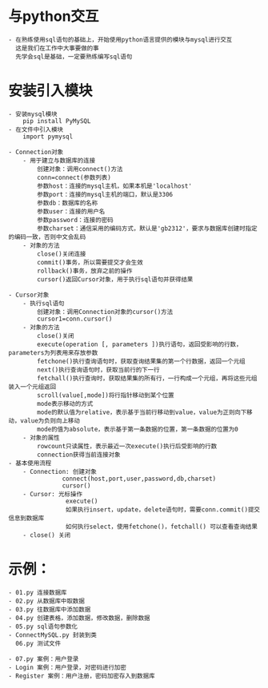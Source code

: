 # 与python交互
    - 在熟练使用sql语句的基础上，开始使用python语言提供的模块与mysql进行交互
      这是我们在工作中大事要做的事
      先学会sql是基础，一定要熟练编写sql语句
    
# 安装引入模块
    - 安装mysql模块
        pip install PyMySQL
    - 在文件中引入模块
        import pymysql
    
    - Connection对象
        - 用于建立与数据库的连接
            创建对象：调用connect()方法
            conn=connect(参数列表)
            参数host：连接的mysql主机，如果本机是'localhost'
            参数port：连接的mysql主机的端口，默认是3306
            参数db：数据库的名称
            参数user：连接的用户名
            参数password：连接的密码
            参数charset：通信采用的编码方式，默认是'gb2312'，要求与数据库创建时指定的编码一致，否则中文会乱码
        - 对象的方法
            close()关闭连接
            commit()事务，所以需要提交才会生效
            rollback()事务，放弃之前的操作
            cursor()返回Cursor对象，用于执行sql语句并获得结果
   
    - Cursor对象
        - 执行sql语句
            创建对象：调用Connection对象的cursor()方法
            cursor1=conn.cursor()
        - 对象的方法
            close()关闭
            execute(operation [, parameters ])执行语句，返回受影响的行数，parameters为列表用来存放参数
            fetchone()执行查询语句时，获取查询结果集的第一个行数据，返回一个元组
            next()执行查询语句时，获取当前行的下一行
            fetchall()执行查询时，获取结果集的所有行，一行构成一个元组，再将这些元组装入一个元组返回
            scroll(value[,mode])将行指针移动到某个位置
            mode表示移动的方式
            mode的默认值为relative，表示基于当前行移动到value，value为正则向下移动，value为负则向上移动
            mode的值为absolute，表示基于第一条数据的位置，第一条数据的位置为0
        - 对象的属性
            rowcount只读属性，表示最近一次execute()执行后受影响的行数
            connection获得当前连接对象
    - 基本使用流程
        - Connection: 创建对象
                   connect(host,port,user,password,db,charset)
                   cursor()
        - Cursor: 光标操作
                    execute()
                    如果执行insert，update，delete语句时，需要conn.commit()提交信息到数据库
                    如何执行select，使用fetchone()，fetchall() 可以查看查询结果
        - close() 关闭    
    
# 示例：
    - 01.py 连接数据库
    - 02.py 从数据库中取数据
    - 03.py 往数据库中添加数据
    - 04.py 创建表格，添加数据，修改数据，删除数据
    - 05.py sql语句参数化
    - ConnectMySQL.py 封装到类
      06.py 测试文件
    
    - 07.py 案例：用户登录
    - Login 案例：用户登录，对密码进行加密
    - Register 案例：用户注册，密码加密存入到数据库